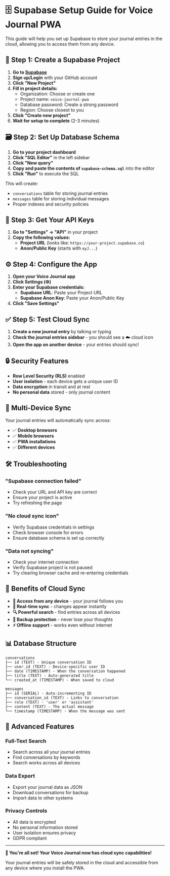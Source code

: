 # 🗄️ Supabase Setup Guide for Voice Journal PWA

This guide will help you set up Supabase to store your journal entries in the cloud, allowing you to access them from any device.

## 🚀 **Step 1: Create a Supabase Project**

1. **Go to [Supabase](https://supabase.com/)**
2. **Sign up/Login** with your GitHub account
3. **Click "New Project"**
4. **Fill in project details:**
   - Organization: Choose or create one
   - Project name: `voice-journal-pwa`
   - Database password: Create a strong password
   - Region: Choose closest to you
5. **Click "Create new project"**
6. **Wait for setup to complete** (2-3 minutes)

## 🗃️ **Step 2: Set Up Database Schema**

1. **Go to your project dashboard**
2. **Click "SQL Editor"** in the left sidebar
3. **Click "New query"**
4. **Copy and paste the contents of `supabase-schema.sql`** into the editor
5. **Click "Run"** to execute the SQL

This will create:
- `conversations` table for storing journal entries
- `messages` table for storing individual messages
- Proper indexes and security policies

## 🔑 **Step 3: Get Your API Keys**

1. **Go to "Settings" → "API"** in your project
2. **Copy the following values:**
   - **Project URL** (looks like: `https://your-project.supabase.co`)
   - **Anon/Public Key** (starts with `eyJ...`)

## ⚙️ **Step 4: Configure the App**

1. **Open your Voice Journal app**
2. **Click Settings (⚙️)**
3. **Enter your Supabase credentials:**
   - **Supabase URL**: Paste your Project URL
   - **Supabase Anon Key**: Paste your Anon/Public Key
4. **Click "Save Settings"**

## ✅ **Step 5: Test Cloud Sync**

1. **Create a new journal entry** by talking or typing
2. **Check the journal entries sidebar** - you should see a ☁️ cloud icon
3. **Open the app on another device** - your entries should sync!

## 🔒 **Security Features**

- **Row Level Security (RLS)** enabled
- **User isolation** - each device gets a unique user ID
- **Data encryption** in transit and at rest
- **No personal data** stored - only journal content

## 📱 **Multi-Device Sync**

Your journal entries will automatically sync across:
- ✅ **Desktop browsers**
- ✅ **Mobile browsers** 
- ✅ **PWA installations**
- ✅ **Different devices**

## 🛠️ **Troubleshooting**

### **"Supabase connection failed"**
- Check your URL and API key are correct
- Ensure your project is active
- Try refreshing the page

### **"No cloud sync icon"**
- Verify Supabase credentials in settings
- Check browser console for errors
- Ensure database schema is set up correctly

### **"Data not syncing"**
- Check your internet connection
- Verify Supabase project is not paused
- Try clearing browser cache and re-entering credentials

## 🎯 **Benefits of Cloud Sync**

- **📱 Access from any device** - your journal follows you
- **🔄 Real-time sync** - changes appear instantly
- **🔍 Powerful search** - find entries across all devices
- **💾 Backup protection** - never lose your thoughts
- **⚡ Offline support** - works even without internet

## 📊 **Database Structure**

```
conversations
├── id (TEXT) - Unique conversation ID
├── user_id (TEXT) - Device-specific user ID
├── date (TIMESTAMP) - When the conversation happened
├── title (TEXT) - Auto-generated title
└── created_at (TIMESTAMP) - When saved to cloud

messages
├── id (SERIAL) - Auto-incrementing ID
├── conversation_id (TEXT) - Links to conversation
├── role (TEXT) - 'user' or 'assistant'
├── content (TEXT) - The actual message
└── timestamp (TIMESTAMP) - When the message was sent
```

## 🚀 **Advanced Features**

### **Full-Text Search**
- Search across all your journal entries
- Find conversations by keywords
- Search works across all devices

### **Data Export**
- Export your journal data as JSON
- Download conversations for backup
- Import data to other systems

### **Privacy Controls**
- All data is encrypted
- No personal information stored
- User isolation ensures privacy
- GDPR compliant

---

**🎉 You're all set! Your Voice Journal now has cloud sync capabilities!**

Your journal entries will be safely stored in the cloud and accessible from any device where you install the PWA.
